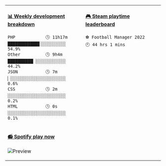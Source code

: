 <table>
<tr>
<td valign="top" width="50%">

<!-- waka-box start -->
#### <a href="https://gist.github.com/304ab26b101f2491548772b1064b1d53" target="_blank">📊 Weekly development breakdown</a>
```text
PHP            🕓 11h17m ████████████▋░░░░░░░░░░ 54.9%
Other          🕓 9h4m   ██████████▏░░░░░░░░░░░░ 44.2%
JSON           🕓 7m     ▏░░░░░░░░░░░░░░░░░░░░░░  0.6%
CSS            🕓 2m     ░░░░░░░░░░░░░░░░░░░░░░░  0.2%
HTML           🕓 0s     ░░░░░░░░░░░░░░░░░░░░░░░  0.1%
```
<!-- Powered by https://github.com/YouEclipse/waka-box-go . -->
<!-- waka-box end -->

</td>
<td valign="top" width="50%">

<!-- steam-box start -->
#### <a href="https://gist.github.com/5c6425e264f6c57e162a9d5318be21fe" target="_blank">🎮 Steam playtime leaderboard</a>
```text
⚽ Football Manager 2022            🕘 44 hrs 1 mins
```
<!-- Powered by https://github.com/YouEclipse/steam-box . -->
<!-- steam-box end -->

</td>
</tr>

<tr>
<td valign="top" width="50%">
 
#### <a href="https://open.spotify.com/user/54abeqmcxnkfa383bx905e7l6" target="_blank">📻 Spotify play now</a>
![Preview](https://spotify-readme-rzlco666.vercel.app/api?theme=dark)

</td>
<td valign="top" width="50%">

<script src="https://gist.github.com/rzlco666/0d27a2258df4e4eb35f8eb81326b1632.js"></script>

</td>
</tr>
</table>
